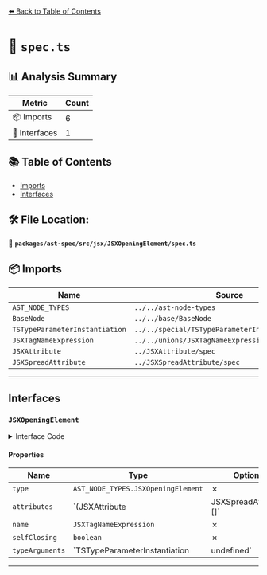 [⬅️ Back to Table of Contents](../../../../../index.md)

# 📄 `spec.ts`

## 📊 Analysis Summary

| Metric | Count |
|--------|-------|
| 📦 Imports | 6 |
| 📐 Interfaces | 1 |

## 📚 Table of Contents

- [Imports](#imports)
- [Interfaces](#interfaces)

## 🛠️ File Location:
📂 **`packages/ast-spec/src/jsx/JSXOpeningElement/spec.ts`**

## 📦 Imports

| Name | Source |
|------|--------|
| `AST_NODE_TYPES` | `../../ast-node-types` |
| `BaseNode` | `../../base/BaseNode` |
| `TSTypeParameterInstantiation` | `../../special/TSTypeParameterInstantiation/spec` |
| `JSXTagNameExpression` | `../../unions/JSXTagNameExpression` |
| `JSXAttribute` | `../JSXAttribute/spec` |
| `JSXSpreadAttribute` | `../JSXSpreadAttribute/spec` |


---

## Interfaces

### `JSXOpeningElement`

<details><summary>Interface Code</summary>

```ts
export interface JSXOpeningElement extends BaseNode {
  type: AST_NODE_TYPES.JSXOpeningElement;
  attributes: (JSXAttribute | JSXSpreadAttribute)[];
  name: JSXTagNameExpression;
  selfClosing: boolean;
  typeArguments: TSTypeParameterInstantiation | undefined;
}
```
</details>

#### Properties

| Name | Type | Optional | Description |
|------|------|----------|-------------|
| `type` | `AST_NODE_TYPES.JSXOpeningElement` | ✗ |  |
| `attributes` | `(JSXAttribute | JSXSpreadAttribute)[]` | ✗ |  |
| `name` | `JSXTagNameExpression` | ✗ |  |
| `selfClosing` | `boolean` | ✗ |  |
| `typeArguments` | `TSTypeParameterInstantiation | undefined` | ✗ |  |


---